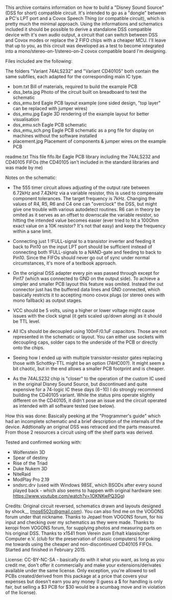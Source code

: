 This archive contains information on how to build a "Disney Sound Source" (DSS for short) compatible circuit.
It's intended to go as a "dongle" between a PC's LPT port and a Covox Speech Thing (or compatible circuit), which is pretty much the minimal approach. Using the informations and schematics included it should be possible to derive a standalone DSS compatible device with it's own audio output, a circuit that can switch between DSS and Covox modes or replace the 2 FIFO chips with a cheaper MCU. I'll leave that up to you, as this circuit was developed as a test to become integrated into a mono/stereo-on-1/stereo-on-2 covox compatible board I'm designing.



Files included are the following:

The folders "Variant 74ALS232" and "Variant CD40105" both contain the same subfiles, each adapted for the corresponding main IC type.

- bom.txt		Bill of materials, required to build the example PCB
- dss_beta.jpg		Photo of the circuit built on breadboard to test the schematic
- dss_emu.brd		Eagle PCB layout example (one sided design, "top layer" can be replaced with jumper wires)
- dss_emu.jpg		Eagle 3D rendering of the example layout for better visualisation
- dss_emu.sch		Eagle PCB schematic
- dss_emu_sch.png	Eagle PCB schematic as a png file for display on machines without the software installed
- placement.jpg		Placement of components & jumper wires on the example PCB

readme.txt		This file
fifo.lbr		Eagle PCB library including the 74ALS232 and CD40105 FIFOs (the CD40105 isn't included in the standard libraries and was made by me)



Notes on the schematic:

- The 555 timer circuit allows adjusting of the output rate between 6.72kHz and 7.42kHz via a variable resistor, this is used to compensate component tolerances. The target frequency is 7kHz. Changing the values of R4, R5, R6 and C4 one can "overclock" the DSS, but might give one trouble with various autodetect routines. R6 can in theory be omited as it serves as an offset to downscale the variable resistor, so hitting the intended value becomes easier (ever tried to hit a 100Ohm exact value on a 10K resistor? It's not that easy) and keep the frequency within a sane limit.

- Connecting just 1 !FULL-signal to a transistor inverter and feeding it back to Pin10 on the input LPT port should be sufficient instead of connecting both !FULL-signals to a NAND-gate and feeding to back to Pin10. Since the FIFOs should never go out of sync under normal circumstances, it's more of a textbook approach.

- On the original DSS adapter every pin was passed through except for Pin17 (which was connected to GND on the output side). To achieve a simpler and smaller PCB layout this feature was omited. Instead the out connector just has the buffered data lines and GND connected, which basically restricts it to accepting mono covox plugs (or stereo ones with mono fallback) as output stages.

- VCC should be 5 volts, using a higher or lower voltage might cause issues with the clock signal (it gets scaled up/down along) as it should be TTL level.

- All ICs should be decoupled using 100nF/0.1uF capacitors. Those are not represented in the schematic or layout. You can either use sockets with decoupling caps, solder caps to the underside of the PCB or directly onto the chips.

- Seeing how I ended up with multiple transistor-resistor gates replacing those with Schottky-TTL might be an option (74HC00?). It might seem a bit chaotic, but in the end allows a smaller PCB footprint and is cheaper.

- As the 74ALS232 chip is "closer" to the operation of the custom IC used in the original Disney Sound Source, but discontinued and quite expensive for a 74-logic IC these days ($6-$10) I do strongly recommend building the CD40105 variant. While the status pins operate slightly different on the CD40105, it didn't pose an issue and the circuit operated as intended with all software tested (see below). 



How this was done:
Basically peeking at the "Programmer's guide" which had an incomplete schematic and a brief description of the internals of the device. Addtionally an original DSS was retraced and the parts measured. From those 2 resources a circuit using off the shelf parts was derived.



Tested and confirmed working with:
- Wolfenstein 3D 
- Spear of destiny
- Rise of the Triad
- Duke Nukem 3D
- NiteRaid
- ModPlay Pro 2.19
- sndsrc.drv (used with Windows 98SE, which BSODs after every sound played back - which also seems to happen with original hardware see: https://www.youtube.com/watch?v=1OKNKwPQ3Gg)



Credits:
Original circuit reversed, schematics drawn and layouts designed by shock__ (mos6502c@gmail.com). You can also find me on the VOGONS forum under that nickname.
Thanks to Jepael from VOGONS forum, for his input and checking over my schematics as they were made.
Thanks to keropi from VOGONS forum, for supplying photos and measuring parts on his original DSS.
Thanks to x1541 from Verein zum Erhalt klassischer Computer e.V. (club for the preservation of classic computers) for poking me towards using the cheaper and non-discontinued CD40105 FIFOs.
Started and finished in February 2015.



License:
CC-BY-NC-SA - basically do with it what you want, as long as you credit me, don't offer it commercially and make your extensions/derivates available under the same license. Only exception, you're allowed to sell PCBs created/derived from this package at a price that covers your expenses but doesn't earn you any money (I guess a $ for handling is only fair, but selling a $3 PCB for $30 would be a scumbag move and in violation of the license). 
